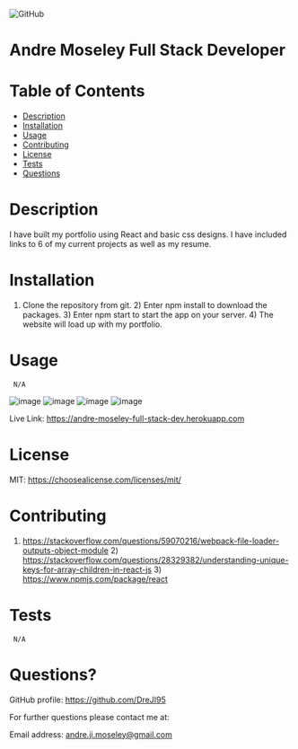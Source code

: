 
  ![GitHub](https://img.shields.io/badge/license-MIT-blue)

  # Andre Moseley Full Stack Developer

  # Table of Contents
  * [Description](#description)
  * [Installation](#installation)
  * [Usage](#usage)
  * [Contributing](#contributing)
  * [License](#license)
  * [Tests](#tests)
  * [Questions](#questions?)

  # Description
   I have built my portfolio using React and basic css designs. I have included links to 6 of my current projects as well as my resume.

  # Installation 
  1) Clone the repository from git. 2) Enter npm install to download the packages. 3) Enter npm start to start the app on your server. 4) The website will load up with my portfolio.


  # Usage 
     N/A
  ![image](https://user-images.githubusercontent.com/76451565/126475878-a80cfeaf-8233-41dc-b36b-6e4381dc2a64.png)
  ![image](https://user-images.githubusercontent.com/76451565/126476074-8dfd976a-301e-4c9d-9377-916fc8b959b1.png)
  ![image](https://user-images.githubusercontent.com/76451565/126476044-a0736b6a-75d1-458c-8c0c-c0aca3a7f353.png)
  ![image](https://user-images.githubusercontent.com/76451565/126666522-b6964552-be1a-4a21-80e4-8adf02682e19.png)

  Live Link: https://andre-moseley-full-stack-dev.herokuapp.com

  # License
   MIT: https://choosealicense.com/licenses/mit/

  # Contributing
   1) https://stackoverflow.com/questions/59070216/webpack-file-loader-outputs-object-module 2) https://stackoverflow.com/questions/28329382/understanding-unique-keys-for-array-children-in-react-js 3) https://www.npmjs.com/package/react

  # Tests
     N/A

  # Questions?

  GitHub profile: https://github.com/DreJI95
     
  For further questions please contact me at:

  Email address: andre.ji.moseley@gmail.com
